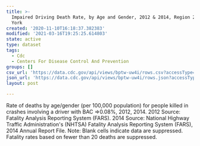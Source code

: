 ```yaml
---
title: >-
  Impaired Driving Death Rate, by Age and Gender, 2012 & 2014, Region 2 - New
  York
created: '2020-11-10T16:18:37.382383'
modified: '2021-03-16T19:25:25.614803'
state: active
type: dataset
tags:
  - Cdc
  - Centers For Disease Control And Prevention
groups: []
csv_url: 'https://data.cdc.gov/api/views/bptw-uw4i/rows.csv?accessType=DOWNLOAD'
json_url: 'https://data.cdc.gov/api/views/bptw-uw4i/rows.json?accessType=DOWNLOAD'
layout: post

---
```

Rate of deaths by age/gender (per 100,000 population) for people killed in crashes involving a driver with BAC =>0.08%, 2012, 2014. 2012 Source: Fatality Analysis Reporting System (FARS). 2014 Source: National Highway Traffic Administration's (NHTSA) Fatality Analysis Reporting System (FARS), 2014 Annual Report File. Note: Blank cells indicate data are suppressed. Fatality rates based on fewer than 20 deaths are suppressed.
